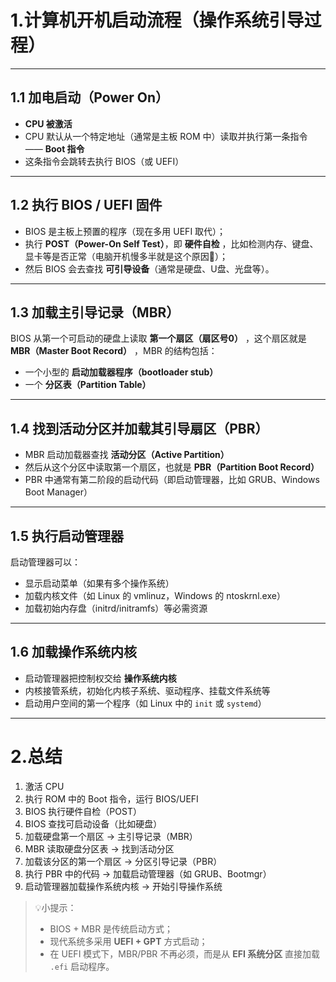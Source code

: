 # 1.计算机开机启动流程（操作系统引导过程）

---

## 1.1 加电启动（Power On）

- **CPU 被激活**
- CPU 默认从一个特定地址（通常是主板 ROM 中）读取并执行第一条指令 —— **Boot 指令**
- 这条指令会跳转去执行 BIOS（或 UEFI）

---

## 1.2 执行 BIOS / UEFI 固件

- BIOS 是主板上预置的程序（现在多用 UEFI 取代）；
- 执行 **POST（Power-On Self Test）**，即 **硬件自检** ，比如检测内存、键盘、显卡等是否正常（电脑开机慢多半就是这个原因🤔）；
- 然后 BIOS 会去查找 **可引导设备**（通常是硬盘、U盘、光盘等）。

---

## 1.3 加载主引导记录（MBR）

BIOS 从第一个可启动的硬盘上读取 **第一个扇区（扇区号0）** ，这个扇区就是 **MBR（Master Boot Record）** ，MBR 的结构包括：
- 一个小型的 **启动加载器程序（bootloader stub）**
- 一个 **分区表（Partition Table）**

---

## 1.4 找到活动分区并加载其引导扇区（PBR）

- MBR 启动加载器查找 **活动分区（Active Partition）**
- 然后从这个分区中读取第一个扇区，也就是 **PBR（Partition Boot Record）**
- PBR 中通常有第二阶段的启动代码（即启动管理器，比如 GRUB、Windows Boot Manager）

---

## 1.5 执行启动管理器

启动管理器可以：
- 显示启动菜单（如果有多个操作系统）
- 加载内核文件（如 Linux 的 vmlinuz，Windows 的 ntoskrnl.exe）
- 加载初始内存盘（initrd/initramfs）等必需资源

---

## 1.6 加载操作系统内核

- 启动管理器把控制权交给 **操作系统内核**
- 内核接管系统，初始化内核子系统、驱动程序、挂载文件系统等
- 启动用户空间的第一个程序（如 Linux 中的 `init` 或 `systemd`）

---

# 2.总结

1. 激活 CPU
2. 执行 ROM 中的 Boot 指令，运行 BIOS/UEFI
3. BIOS 执行硬件自检（POST）
4. BIOS 查找可启动设备（比如硬盘）
5. 加载硬盘第一个扇区 -> 主引导记录（MBR）
6. MBR 读取硬盘分区表 -> 找到活动分区
7. 加载该分区的第一个扇区 -> 分区引导记录（PBR）
8. 执行 PBR 中的代码 -> 加载启动管理器（如 GRUB、Bootmgr）
9. 启动管理器加载操作系统内核 -> 开始引导操作系统

> 💡小提示：
> - BIOS + MBR 是传统启动方式；
> - 现代系统多采用 **UEFI + GPT** 方式启动；
> - 在 UEFI 模式下，MBR/PBR 不再必须，而是从 **EFI 系统分区** 直接加载 `.efi` 启动程序。